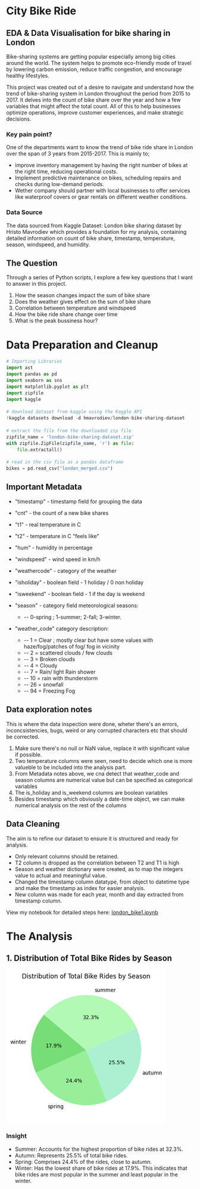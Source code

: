# City Bike Ride
## EDA & Data Visualisation for bike sharing in London

Bike-sharing systems are getting popular especially among big cities around the world. The system helps to promote eco-friendly mode of travel by lowering carbon emission, reduce traffic congestion, and encourage healthy lifestyles. 

This project was created out of a desire to navigate and understand how the trend of bike-sharing system in London throughout the period from 2015 to 2017. It delves into the count of bike share over the year and how a few variables that might affect the total count. All of this to help businesses optimize operations, improve customer experiences, and make strategic decisions.

### Key pain point?
One of the departments want to know the trend of bike ride share in London over the span of 3 years from 2015-2017. 
This is mainly to;
- improve inventory management by having the right number of bikes at the right time, reducing operational costs. 
- Implement predictive maintenance on bikes, scheduling repairs and checks during low-demand periods.
- Wether company should partner with local businesses to offer services like waterproof covers or gear rentals on different weather conditions.


### Data Source
The data sourced from Kaggle Dataset: London bike sharing dataset
by Hristo Mavrodiev which provides a foundation for my analysis, containing detailed information on count of bike share, timestamp, temperature, season, windspeed, and humidity. 


## The Question
Through a series of Python scripts, I explore a few key questions that I want to answer in this project.

1. How the season changes impact the sum of bike share 
2. Does the weather gives effect on the sum of bike share
3. Correlation between temperature and windspeed 
4. How the bike ride share change over time
4. What is the peak bussiness hour?


# Data Preparation and Cleanup

```python
# Importing Libraries
import ast
import pandas as pd
import seaborn as sns
import matplotlib.pyplot as plt  
import zipfile
import kaggle

# download dataset from kaggle using the Kaggle API
!kaggle datasets download -d hmavrodiev/london-bike-sharing-dataset

# extract the file from the downloaded zip file
zipfile_name = 'london-bike-sharing-dataset.zip'
with zipfile.ZipFile(zipfile_name, 'r') as file:
    file.extractall()

# read in the csv file as a pandas dataframe
bikes = pd.read_csv("london_merged.csv")
```

## Important Metadata

- "timestamp" - timestamp field for grouping the data
- "cnt" - the count of a new bike shares
- "t1" - real temperature in C
- "t2" - temperature in C "feels like"
- "hum" - humidity in percentage
- "windspeed" - wind speed in km/h
- "weathercode" - category of the weather
- "isholiday" - boolean field - 1 holiday / 0 non holiday
- "isweekend" - boolean field - 1 if the day is weekend
- "season" - category field meteorological seasons: 
    - -- 0-spring ; 1-summer; 2-fall; 3-winter.
- "weather_code" category description:

    - -- 1 = Clear ; mostly clear but have some values with haze/fog/patches of fog/ fog in vicinity 
    - -- 2 = scattered clouds / few clouds 
    - -- 3 = Broken clouds 
    - -- 4 = Cloudy 
    - -- 7 = Rain/ light Rain shower
    - -- 10 = rain with thunderstorm 
    - -- 26 = snowfall 
    - -- 94 = Freezing Fog

## Data exploration notes

This is where the data inspection were done, wheter there's an errors, inconcsistencies, bugs, weird or any corrupted characters etc that should be corrected.

1. Make sure there's no null or NaN value, replace it with significant value if possible.
2. Two temperature columns were seen, need to decide which one is more valueble to be included into the analysis part.
3. From Metadata notes above, we cna detect that weather_code and season columns are numerical value but can be specified as categorical variables
4. The is_holiday and is_weekend columns are  boolean variables
5. Besides timestamp which obviously a date-time object, we can make numerical analysis on the rest of the columns

## Data Cleaning 

The aim is to refine our dataset to ensure it is structured and ready for analysis.

- Only relevant columns should be retained.
- T2 column is dropped as the correlation between T2 and T1 is high
- Season and weather dictionary were created, as to map the integers value to actual and meaningful value.
- Changed the timestamp column datatype, from object to datetime type and make the timestamp as index for easier analysis.
- New column was made for each year, month and day extracted from timestamp column.

View my notebook for detailed steps here:
[london_bike1.ipynb](london_bike1.ipynb)

# The Analysis

## 1. Distribution of Total Bike Rides by Season

![Distribution of Total Bike Rides by Season](Visualisation_images\season_1.png)

### Insight 

- Summer: Accounts for the highest proportion of bike rides at 32.3%.
- Autumn: Represents 25.5% of total bike rides.
- Spring: Comprises 24.4% of the rides, close to autumn.
- Winter: Has the lowest share of bike rides at 17.9%.
This indicates that bike rides are most popular in the summer and least popular in the winter.